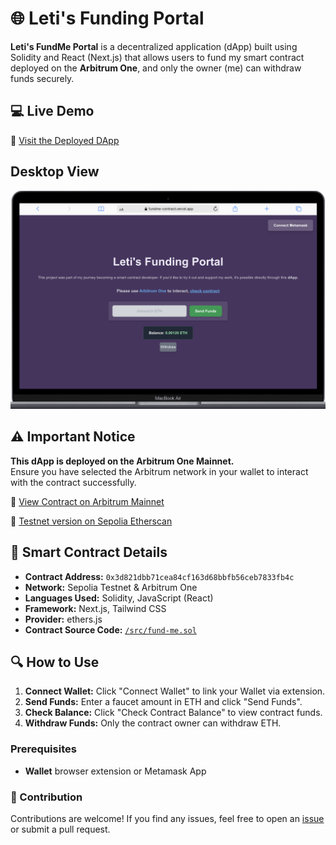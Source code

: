 # 🌐 Leti's Funding Portal

**Leti's FundMe Portal** is a decentralized application (dApp) built using Solidity and React (Next.js) that allows users to fund my smart contract deployed on the **Arbitrum One**, and only the owner (me) can withdraw funds securely.

## 💻 Live Demo

🔗 [Visit the Deployed DApp](https://fundme-contract.vercel.app/)

## **Desktop View**

![Desktop Version](/public/images/webv2.png)

## ⚠️ Important Notice

**This dApp is deployed on the Arbitrum One Mainnet.**  
Ensure you have selected the Arbitrum network in your wallet to interact with the contract successfully.

🔗 [View Contract on Arbitrum Mainnet](https://arbiscan.io/address/0x3d821dbb71cea84cf163d68bbfb56ceb7833fb4c)

🔗 [Testnet version on Sepolia Etherscan](https://sepolia.etherscan.io/address/0x933b20396aa6214a5795cdb0b13aef7c4cf160bb)

## 📜 Smart Contract Details

- **Contract Address:** `0x3d821dbb71cea84cf163d68bbfb56ceb7833fb4c`
- **Network:** Sepolia Testnet & Arbitrum One
- **Languages Used:** Solidity, JavaScript (React)
- **Framework:** Next.js, Tailwind CSS
- **Provider:** ethers.js
- **Contract Source Code:** [`/src/fund-me.sol`](https://github.com/leticarolina/foundry-fundamentals/tree/main/fund-me-contract)

## 🔍 How to Use

1. **Connect Wallet:** Click "Connect Wallet" to link your Wallet via extension.
2. **Send Funds:** Enter a faucet amount in ETH and click "Send Funds".
3. **Check Balance:** Click "Check Contract Balance" to view contract funds.
4. **Withdraw Funds:** Only the contract owner can withdraw ETH.

### Prerequisites

- **Wallet** browser extension or Metamask App

### 🤝 Contribution

Contributions are welcome! If you find any issues, feel free to open an [issue](https://github.com/leticarolina/fundme-contract/issues) or submit a pull request.
